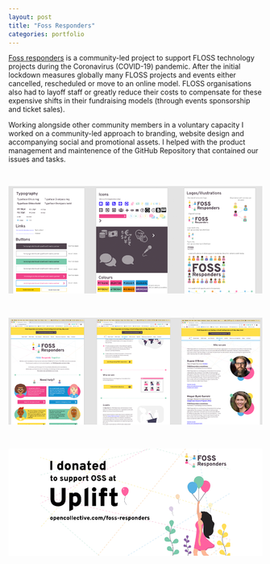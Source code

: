 ```yaml
---
layout: post
title: "Foss Responders"
categories: portfolio
---
```


[Foss responders](https://fossresponders.com/) is a community-led project to support FLOSS technology projects during the Coronavirus (COVID-19) pandemic. After the initial lockdown measures globally many FLOSS projects and events either cancelled, rescheduled or move to an online model. FLOSS organisations also had to layoff staff or greatly reduce their costs to compensate for these expensive shifts in their fundraising models (through events sponsorship and ticket sales).

Working alongside other community members in a voluntary capacity I worked on a community-led approach to branding, website design and accompanying social and promotional assets. I helped with the product management and maintenence of the GitHub Repository that contained our issues and tasks.

<br />

![Foss Responders style guide](https://raw.githubusercontent.com/Erioldoesdesign/erioldoesdesign.github.io/master/images/FR3.png "Foss Responders style guide")

<br />

![Foss Responders style guide](https://raw.githubusercontent.com/Erioldoesdesign/erioldoesdesign.github.io/master/images/FR2.png "Foss Responders website design")

<br />

![Foss Responders social event graphic](https://github.com/Erioldoesdesign/erioldoesdesign.github.io/blob/master/images/FR1.png?raw=true "FFoss Responders social event graphic")